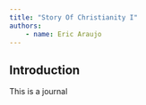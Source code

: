 ```yaml
---
title: "Story Of Christianity I"
authors:
    - name: Eric Araujo
---
```


## Introduction

This is a journal